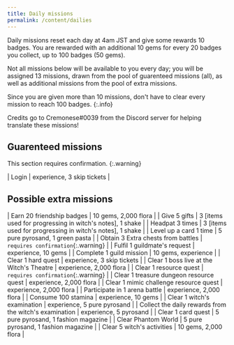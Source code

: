 ```yaml
---
title: Daily missions
permalink: /content/dailies
---
```


Daily missions reset each day at 4am JST and give some rewards 10 badges. You
are rewarded with an additional 10 gems for every 20 badges you collect, up to
100 badges (50 gems).

Not all missions below will be available to you every day; you will be assigned
13 missions, drawn from the pool of guarenteed missions (all), as well as
additional missions from the pool of extra missions.

Since you are given more than 10 missions, don't have to clear every mission to
reach 100 badges.
{:.info}

Credits go to Cremonese#0039 from the Discord server for helping translate these
missions!

## Guarenteed missions

This section requires confirmation.
{:.warning}

| Login | experience, 3 skip tickets |

## Possible extra missions

| Earn 20 friendship badges                              | 10 gems, 2,000 flora                                     |
| Give 5 gifts                                           | 3 [items used for progressing in witch's notes], 1 shake |
| Headpat 3 times                                        | 3 [items used for progressing in witch's notes], 1 shake |
| Level up a card 1 time                                 | 5 pure pyrosand, 1 green pasta                           |
| Obtain 3 Extra chests from battles                     | `requires confirmation`{:.warning}                       |
| Fulfil 1 guildmate's request                           | experience, 10 gems                                      |
| Complete 1 guild mission                               | 10 gems, experience                                      |
| Clear 1 hard quest                                     | experience, 3 skip tickets                               |
| Clear 1 boss live at the Witch's Theatre               | experience, 2,000 flora                                  |
| Clear 1 resource quest                                 | `requires confirmation`{:.warning}                       |
| Clear 1 treasure dungeon resource quest                | experience, 2,000 flora                                  |
| Clear 1 mimic challenge resource quest                 | experience, 2,000 flora                                  |
| Participate in 1 arena battle                          | experience, 2,000 flora                                  |
| Consume 100 stamina                                    | experience, 10 gems                                      |
| Clear 1 witch's examination                            | experience, 5 pure pyrosand                              |
| Collect the daily rewards from the witch's examination | experience, 5 pyrosand                                   |
| Clear 1 card quest                                     | 5 pure pyrosand, 1 fashion magazine                      |
| Clear Phantom World                                    | 5 pure pyrosand, 1 fashion magazine                      |
| Clear 5 witch's activities                             | 10 gems, 2,000 flora                                     |
